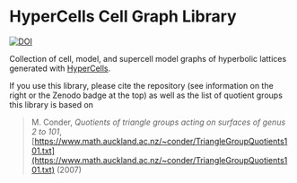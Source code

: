 # HyperCells Cell Graph Library

[![DOI](https://zenodo.org/badge/DOI/10.5281/zenodo.13366150.svg)](https://doi.org/10.5281/zenodo.13366150)

Collection of cell, model, and supercell model graphs of hyperbolic lattices generated with [HyperCells](https://github.com/patrick-lenggenhager/HyperCells).

If you use this library, please cite the repository (see information on the right or the Zenodo badge at the top) as well as the list of quotient groups this library is based on
> M. Conder, *Quotients of triangle groups acting on surfaces of genus 2 to 101*,
  [https://www.math.auckland.ac.nz/~conder/TriangleGroupQuotients101.txt](https://www.math.auckland.ac.nz/~conder/TriangleGroupQuotients101.txt) (2007)

